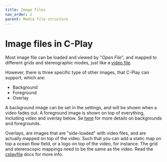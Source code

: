 ```yaml
---
title: Image files
nav_order: 2
parent: Media file structure
---
```


# Image files in C-Play

Most image file can be loaded and viewed by "*Open File*", and mapped to different grids and stereographic modes, just like a [video file](video.md).

However, there is three specific type of other images, that C-Play can support, which are:

* Background
* Foreground
* Overlay

A background image can be set in the settings, and will be shown when a video fades out. 
A foreground image is shown on top of everything, including video and overlay below.
Se [here](../playback/images.md) for more details on backgrounds and foregrounds.

Overlays, are images that are "side-loaded" with video files, and are actually mapped on top of the video. Such that you can add a static map on top a ocean flow field, or a logo on top of the video, for instance. The grid and stereoscopic mappings need to be the same as the video. Read the [cplayfile](cplayfile.md) docs for more info.